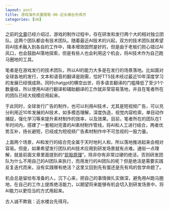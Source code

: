 ```yaml
---
layout: post
title: 游戏海外买量随笔-06-近水楼台先得月
categories: [UA]
---
```


之前的[文章](https://bourneli.github.io/ua/2024/06/03/ua-oversea-04.html)已经介绍过，游戏的制作过程中，存在研发和发行两个大的相对独立团队。这两个团队都会有技术团队。随着最近AI技术的兴起，双方的技术团队就希望将AI技术融入到各自的工作中，降本增效固然是好的，但是由于老板们担心错过AI风口，也会鼓励AI落地探索，但是有些人也会利用这个机会，将AI技术作为自己跑马圈地的工具。

笔者是在游戏发行的技术团队，所以AI的能力大多是在发行的场景落地。比如面对全球各地的发行，文本和语音的翻译是刚需，恰好TTS技术经过最近10年深度学习的发展已经很成熟，同时chatgpt的横空出世，将多语言翻译的门槛降低了至少1个数量级，所以使用AI进行翻译和辅助翻译的工作就非常容易落地，并且在笔者所在的团队已经大规模应用起来。

于此同时，全球发行广告的制作，也可以利用AI技术，尤其是短视频广告，可以充分利用近10年发展的AI技术，如多模态理解，深度伪造，视觉内容检索，单目动作捕捉，强化学习等来提升素材制作的效率，以及效果。目前，笔者所在的团队在1年时间内，搭建了一套相对完善的AI素材制作管线，将AI和人工进行结合，两者优势互补，扬长避短，已经成为短视频广告素材制作中不可忽视的一股力量。

上面两个场景，AI和发行的结合完全属于天时地利人和，所以落地推进起来会相对容易。但是，如果希望发行团队的AI技术应用到研发场景就有点难。通俗一点理解，就是前面文章里面提到的“[屁股原理](https://bourneli.github.io/ua/2023/10/09/ua-oversea-03.html)”。除非你有非常过硬的绝活，否则研发团队为什么不用自己的AI团队来执行，而用发行的AI团队的呢？但是绝活是需要实践反复迭代而来，没有实践哪有绝活？这里又回到先有蛋还是先有鸡的哲学命题了。

机会总是留给有准备的人，沉下心来，把自己的事情做扎实做深，避免用AI跑马圈地，在自己的工作上提炼绝活能力，以期望将来能够有机会切入到研发场景中，将AI能力以更恰当的方式用起来。

古人诚不欺我：近水楼台先得月。











